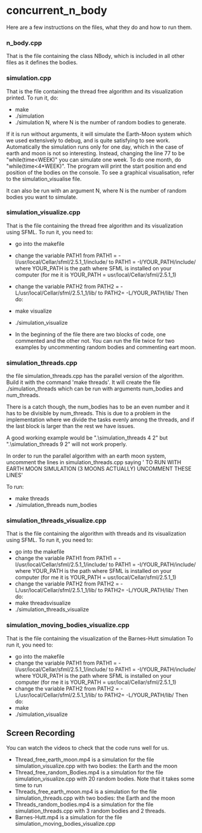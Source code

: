 # concurrent_n_body

Here are a few instructions on the files, what they do and how to run them.



### n_body.cpp
  
  That is the file containing the class NBody, which is included in all other files as it defines the bodies. 
  
  
 
### simulation.cpp

  That is the file containing the thread free algorithm and its visualization printed.
  To run it, do: 
  - make
  - ./simulation 
  - ./simulation N, where N is the number of random bodies to generate. 

If it is run without arguments, it will simulate the Earth-Moon system which we used extensively to debug, and is quite satisfying to see work. Automatically the simulation runs only for one day, which in the case of earth and moon is not so interesting. Instead, changing the line 77 to be "while(time<WEEK)" you can simulate one week. To do one month, do "while(time<4*WEEK)". The program will print the start position and end position of the bodies on the console. To see a graphical visualisation, refer to the simulation_visualise file. 

It can also be run with an argument N, where N is the number of random bodies you want to simulate.
  
 
 
### simulation_visualize.cpp
  
  That is the file containing the thread free algorithm and its visualization using SFML.
  To run it, you need to: 
  - go into the makefile
  - change the variable PATH1 from PATH1 = -I/usr/local/Cellar/sfml/2.5.1_1/include/ to PATH1 = -I/YOUR_PATH/include/
    where YOUR_PATH is the path where SFML is installed on your computer (for me it is YOUR_PATH = usr/local/Cellar/sfml/2.5.1_1)
  - change the variable PATH2 from PATH2 = -L/usr/local/Cellar/sfml/2.5.1_1/lib/ to PATH2= -L/YOUR_PATH/lib/
  Then do:
  - make visualize
  - ./simulation_visualize
  
  - In the beginning of the file there are two blocks of code, one commented and the other not. You can run the file twice for two examples by uncommenting random bodies and commenting eart moon.
 


### simulation_threads.cpp
the file simulation_threads.cpp has the parallel version of the algorithm. Build it with the command 'make threads'. It will create the file ./simulation_threads which can be run with arguments num_bodies and num_threads. 

There is a catch though, the num_bodies has to be an even number and it has to be divisible by num_threads. This is due to a problem in the implementation where we divide the tasks evenly among the threads, and if the last block is larger than the rest we have issues. 

A good working example would be ".\simulation_threads 4 2" but  ".\simulation_threads 9 2" will not work properly. 

In order to run the parallel algorithm with an earth moon system, uncomment the lines in simulation_threads.cpp saying ' TO RUN WITH EARTH MOON SIMULATION (3 MOONS ACTUALLY) UNCOMMENT THESE LINES'

  To run:
  - make threads
  - ./simulation_threads num_bodies




### simulation_threads_visualize.cpp

  That is the file containing the algorithm with threads and its visualization using SFML.
  To run it, you need to: 
  - go into the makefile
  - change the variable PATH1 from PATH1 = -I/usr/local/Cellar/sfml/2.5.1_1/include/ to PATH1 = -I/YOUR_PATH/include/
    where YOUR_PATH is the path where SFML is installed on your computer (for me it is YOUR_PATH = usr/local/Cellar/sfml/2.5.1_1)
  - change the variable PATH2 from PATH2 = -L/usr/local/Cellar/sfml/2.5.1_1/lib/ to PATH2= -L/YOUR_PATH/lib/
  Then do:
  - make threadsvisualize
  - ./simulation_threads_visualize



### simulation_moving_bodies_visualize.cpp

  That is the file containing the visualization of the Barnes-Hutt simulation
  To run it, you need to: 
  - go into the makefile
  - change the variable PATH1 from PATH1 = -I/usr/local/Cellar/sfml/2.5.1_1/include/ to PATH1 = -I/YOUR_PATH/include/
    where YOUR_PATH is the path where SFML is installed on your computer (for me it is YOUR_PATH = usr/local/Cellar/sfml/2.5.1_1)
  - change the variable PATH2 from PATH2 = -L/usr/local/Cellar/sfml/2.5.1_1/lib/ to PATH2= -L/YOUR_PATH/lib/
  Then do:
  - make
  - ./simulation_visualize
  
  

## Screen Recording
  You can watch the videos to check that the code runs well for us. 
  - Thread_free_earth_moon.mp4 is a simulation for the file simulation_visualize.cpp with two bodies: the Earth and the moon
  - Thread_free_random_Bodies.mp4 is a simulation for the file simulation_visualize.cpp with 20 random bodies. Note that it takes some time to run
  - Threads_free_earth_moon.mp4 is a simulation for the file simulation_threads.cpp with two bodies: the Earth and the moon
  - Threads_random_bodies.mp4 is a simulation for the file simulation_threads.cpp with 3 random bodies and 2 threads. 
  - Barnes-Hutt.mp4 is a simulation for the file simulation_moving_bodies_visualize.cpp 

  



  
  
